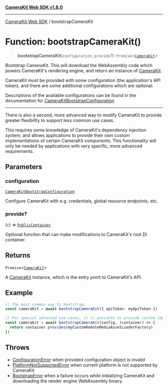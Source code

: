 [**CameraKit Web SDK v1.8.0**](../README.md)

***

[CameraKit Web SDK](../globals.md) / bootstrapCameraKit

# Function: bootstrapCameraKit()

> **bootstrapCameraKit**(`configuration`, `provide`?): `Promise`\<[`CameraKit`](../classes/CameraKit.md)\>

Bootstrap CameraKit. This will download the WebAssembly code which powers CameraKit's rendering engine, and return
an instance of [CameraKit](../classes/CameraKit.md).

CameraKit must be provided with some configuration (the application's API token), and there are some additional
configurations which are optional.

Descriptions of the available configurations can be found in the documentation for
[CameraKitBootstrapConfiguration](../interfaces/CameraKitBootstrapConfiguration.md)

---

There is also a second, more advanced way to modify CameraKit to provide greater flexibility to support less common
use cases.

This requires some knowledge of CameraKit's dependency injection system, and allows applications to provide their
own custom implementations of certain CameraKit components. This functionality will only be needed by applications
with very specific, more advanced requirements.

## Parameters

### configuration

[`CameraKitBootstrapConfiguration`](../interfaces/CameraKitBootstrapConfiguration.md)

Configure CameraKit with e.g. credentials, global resource endpoints, etc.

### provide?

(`c`) => [`PublicContainer`](../type-aliases/PublicContainer.md)

Optional function that can make modifications to CameraKit's root DI container.

## Returns

`Promise`\<[`CameraKit`](../classes/CameraKit.md)\>

A [CameraKit](../classes/CameraKit.md) instance, which is the entry point to CameraKit's API.

## Example

```ts
// The most common way to bootstrap:
const cameraKit = await bootstrapCameraKit({ apiToken: myApiToken })

// For special advanced use-cases, it is possible to provide custom implementations for certain CameraKit components.
const cameraKit = await bootstrapCameraKit(config, (container) => {
  return container.provides(myCustomRemoteMediaAssetLoaderFactory)
})
```

## Throws

- [ConfigurationError](../type-aliases/ConfigurationError.md) when provided configuration object is invalid
 - [PlatformNotSupportedError](../type-aliases/PlatformNotSupportedError.md) when current platform is not supported by CameraKit
 - [BootstrapError](../type-aliases/BootstrapError.md) when a failure occurs while initializing CameraKit and downloading the render engine
WebAssembly binary.
